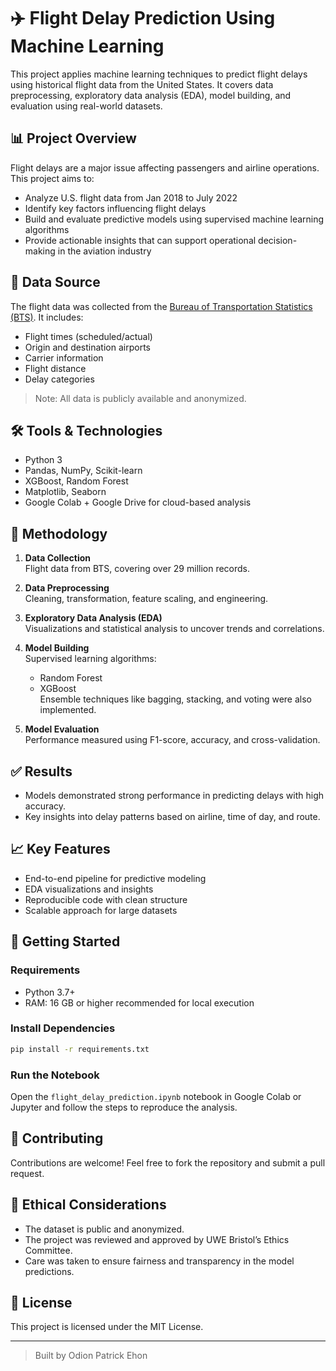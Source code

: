 # ✈️ Flight Delay Prediction Using Machine Learning

This project applies machine learning techniques to predict flight delays using historical flight data from the United States. It covers data preprocessing, exploratory data analysis (EDA), model building, and evaluation using real-world datasets.

## 📊 Project Overview

Flight delays are a major issue affecting passengers and airline operations. This project aims to:

- Analyze U.S. flight data from Jan 2018 to July 2022
- Identify key factors influencing flight delays
- Build and evaluate predictive models using supervised machine learning algorithms
- Provide actionable insights that can support operational decision-making in the aviation industry

## 📁 Data Source

The flight data was collected from the [Bureau of Transportation Statistics (BTS)](https://www.transtats.bts.gov/DL_SelectFields.aspx?gnoyr_VQ=FGK&QO_fu146_anzr=b0-gvzr). It includes:

- Flight times (scheduled/actual)
- Origin and destination airports
- Carrier information
- Flight distance
- Delay categories

> Note: All data is publicly available and anonymized.

## 🛠️ Tools & Technologies

- Python 3
- Pandas, NumPy, Scikit-learn
- XGBoost, Random Forest
- Matplotlib, Seaborn
- Google Colab + Google Drive for cloud-based analysis

## 🧪 Methodology

1. **Data Collection**  
   Flight data from BTS, covering over 29 million records.

2. **Data Preprocessing**  
   Cleaning, transformation, feature scaling, and engineering.

3. **Exploratory Data Analysis (EDA)**  
   Visualizations and statistical analysis to uncover trends and correlations.

4. **Model Building**  
   Supervised learning algorithms:
   - Random Forest
   - XGBoost  
   Ensemble techniques like bagging, stacking, and voting were also implemented.

5. **Model Evaluation**  
   Performance measured using F1-score, accuracy, and cross-validation.

## ✅ Results

- Models demonstrated strong performance in predicting delays with high accuracy.
- Key insights into delay patterns based on airline, time of day, and route.

## 📈 Key Features

- End-to-end pipeline for predictive modeling
- EDA visualizations and insights
- Reproducible code with clean structure
- Scalable approach for large datasets

## 🚀 Getting Started

### Requirements

- Python 3.7+
- RAM: 16 GB or higher recommended for local execution

### Install Dependencies

```bash
pip install -r requirements.txt
```

### Run the Notebook

Open the `flight_delay_prediction.ipynb` notebook in Google Colab or Jupyter and follow the steps to reproduce the analysis.

## 🤝 Contributing

Contributions are welcome! Feel free to fork the repository and submit a pull request.

## 🔐 Ethical Considerations

- The dataset is public and anonymized.
- The project was reviewed and approved by UWE Bristol’s Ethics Committee.
- Care was taken to ensure fairness and transparency in the model predictions.

## 📄 License

This project is licensed under the MIT License.

---

> Built by Odion Patrick Ehon
